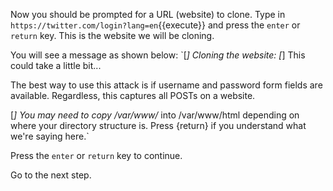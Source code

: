 Now you should be prompted for a URL (website) to clone. Type in `https://twitter.com/login?lang=en`{{execute}} and press the `enter` or `return` key. This is the website we will be cloning.  

You will see a message as shown below:
`[*] Cloning the website:
[*] This could take a little bit...

The best way to use this attack is if username and password form fields are available. Regardless, this captures all POSTs on a website.

[*] You may need to copy /var/www/* into /var/www/html depending on where your directory structure is.
Press {return} if you understand what we're saying here.`   

Press the `enter` or `return` key to continue.  

Go to the next step.  
